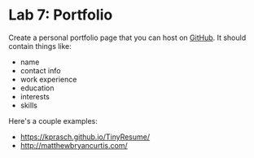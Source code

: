 # Lab 7: Portfolio

Create a personal portfolio page that you can host on [GitHub](https://pages.github.com/). It should contain things like:

- name
- contact info
- work experience
- education
- interests
- skills

Here's a couple examples:
- https://kprasch.github.io/TinyResume/
- http://matthewbryancurtis.com/
